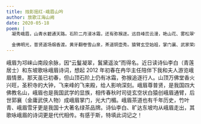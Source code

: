 ```yaml
---
title: 烛影摇红·峨眉山吟
author: 放歌江海山阙
date: 2020-05-18
poem: |
  凝秀峨眉，山青水碧通天路。石阶二月浸冰霜，还有弥猴逐。远目峰峦云漫，艳山花、雾松翠竹。掠天万佛，钟鸣圣积，无梁殿宇。

  金佛明光，普贤道场烟香渡。黄牙翻卷雪山泉，茶道铜壶秀。猿臂玄空始祖，掌门襄、武家荣族。青莲诗咏，东坡词赋，长歌相续。
---
```


峨眉为邛崃山南段余脉，因“云鬘凝翠，鬒黛遥汝”而得名。近日读诗仙李白（青莲居士）和东坡歌咏峨眉诗词，想起 2012 年初春在冉华主任陪伴下我和夫人游览峨眉情景。那天虽已初春，但山顶石阶上仍有冰霜，弥猴追逐行人。山顶万佛堂香火兴旺，圣积寺的大钟，飞来峰的飞来殿，给人影响深刻。峨眉尊普贤，是我国四大佛教名山，峨眉也是我国武学的显族，相传春秋时司徒玄空状白猿创峨眉通臂，后世郭襄（金庸武侠人物）成峨眉掌门，光大门楣。峨眉茶道也有千年历史，竹叶青、峨眉雪牙更是我国十大著名绿茶品牌。诗仙李白、旷达东坡均从峨眉走出，其歌咏峨眉的诗词更是代代相传。有感于斯，特填此词记之！
